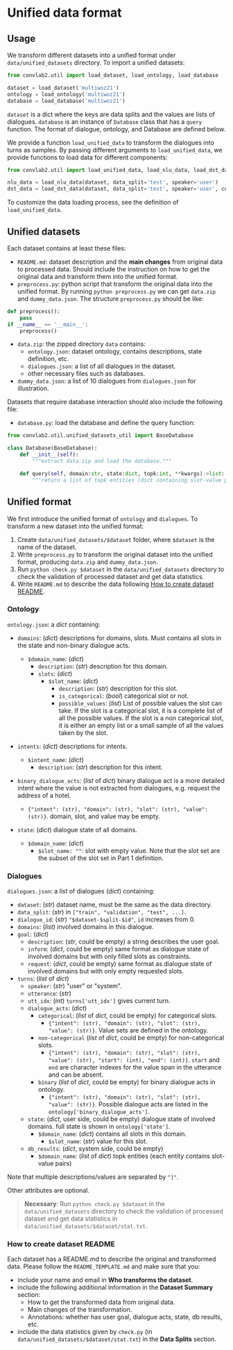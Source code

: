 # Unified data format

## Usage
We transform different datasets into a unified format under `data/unified_datasets` directory. To import a unified datasets:

```python
from convlab2.util import load_dataset, load_ontology, load_database

dataset = load_dataset('multiwoz21')
ontology = load_ontology('multiwoz21')
database = load_database('multiwoz21')
```

`dataset` is a dict where the keys are data splits and the values are lists of dialogues. `database` is an instance of `Database` class that has a `query` function. The format of dialogue, ontology, and Database are defined below.

We provide a function `load_unified_data` to transform the dialogues into turns as samples. By passing different arguments to `load_unified_data`, we provide functions to load data for different components:

```python
from convlab2.util import load_unified_data, load_nlu_data, load_dst_data, load_policy_data, load_nlg_data, load_e2e_data

nlu_data = load_nlu_data(dataset, data_split='test', speaker='user')
dst_data = load_dst_data(dataset, data_split='test', speaker='user', context_window_size=5)
```

To customize the data loading process, see the definition of `load_unified_data`.

## Unified datasets
Each dataset contains at least these files:

- `README.md`: dataset description and the **main changes** from original data to processed data. Should include the instruction on how to get the original data and transform them into the unified format.
- `preprocess.py`: python script that transform the original data into the unified format. By running `python preprocess.py` we can get `data.zip` and `dummy_data.json`. The structure `preprocess.py` should be like:

```python
def preprocess():
    pass
if __name__ == '__main__':
    preprocess()
```

- `data.zip`: the zipped directory `data` contains:
  - `ontology.json`: dataset ontology, contains descriptions, state definition, etc.
  - `dialogues.json`: a list of all dialogues in the dataset.
  - other necessary files such as databases.
- `dummy_data.json`: a list of 10 dialogues from `dialogues.json` for illustration.

Datasets that require database interaction should also include the following file:
- `database.py`: load the database and define the query function:
```python
from convlab2.util.unified_datasets_util import BaseDatabase

class Database(BaseDatabase):
    def __init__(self):
        """extract data.zip and load the database."""

    def query(self, domain:str, state:dict, topk:int, **kwargs)->list:
        """return a list of topk entities (dict containing slot-value pairs) for a given domain based on the dialogue state."""
```

## Unified format
We first introduce the unified format of `ontology` and `dialogues`. To transform a new dataset into the unified format:
1. Create `data/unified_datasets/$dataset` folder, where `$dataset` is the name of the dataset.
2. Write `preprocess.py` to transform the original dataset into the unified format, producing `data.zip` and `dummy_data.json`.
3. Run `python check.py $dataset` in the `data/unified_datasets` directory to check the validation of processed dataset and get data statistics.
4. Write `README.md` to describe the data following [How to create dataset README](#how-to-create-dataset-readme).

### Ontology

`ontology.json`: a *dict* containing:

- `domains`: (*dict*) descriptions for domains, slots. Must contains all slots in the state and non-binary dialogue acts.
  - `$domain_name`: (*dict*)
    - `description`: (*str*) description for this domain.
    - `slots`: (*dict*)
      - `$slot_name`: (*dict*)
        - `description`: (*str*) description for this slot.
        - `is_categorical`: (*bool*) categorical slot or not.
        - `possible_values`: (*list*) List of possible values the slot can take. If the slot is a categorical slot, it is a complete list of all the possible values. If the slot is a non categorical slot, it is either an empty list or a small sample of all the values taken by the slot.

- `intents`: (*dict*) descriptions for intents.
  - `$intent_name`: (*dict*)
    - `description`: (*str*) description for this intent.
- `binary_dialogue_acts`: (*list* of *dict*) binary dialogue act is a more detailed intent where the value is not extracted from dialogues, e.g. request the address of a hotel.
  - `{"intent": (str), "domain": (str), "slot": (str), "value": (str)}`. domain, slot, and value may be empty.
- `state`: (*dict*) dialogue state of all domains.
  - `$domain_name`: (*dict*)
    - `$slot_name: ""`: slot with empty value. Note that the slot set are the subset of the slot set in Part 1 definition.

### Dialogues

`dialogues.json`: a *list* of dialogues (*dict*) containing:

- `dataset`: (*str*) dataset name, must be the same as the data directory.
- `data_split`: (*str*) in `["train", "validation", "test", ...]`.
- `dialogue_id`: (*str*) `"$dataset-$split-$id"`, `id` increases from 0.
- `domains`: (*list*) involved domains in this dialogue.
- `goal`: (*dict*)
  - `description`: (*str*, could be empty) a string describes the user goal.
  - `inform`: (*dict*, could be empty) same format as dialogue state of involved domains but with only filled slots as constraints.
  - `request`: (*dict*, could be empty) same format as dialogue state of involved domains but with only empty requested slots.
- `turns`: (*list* of *dict*)
  - `speaker`: (*str*) "user" or "system".
  - `utterance`: (*str*)
  - `utt_idx`: (*int*) `turns['utt_idx']` gives current turn.
  - `dialogue_acts`: (*dict*)
    - `categorical`: (*list* of *dict*, could be empty) for categorical slots.
      - `{"intent": (str), "domain": (str), "slot": (str), "value": (str)}`. Value sets are defined in the ontology.
    - `non-categorical` (*list* of *dict*, could be empty) for non-categorical slots.
      - `{"intent": (str), "domain": (str), "slot": (str), "value": (str), "start": (int), "end": (int)}`. `start` and `end` are character indexes for the value span in the utterance and can be absent.
    - `binary` (*list* of *dict*, could be empty) for binary dialogue acts in ontology.
      - `{"intent": (str), "domain": (str), "slot": (str), "value": (str)}`. Possible dialogue acts are listed in the `ontology['binary_dialogue_acts']`.
  - `state`: (*dict*, user side, could be empty) dialogue state of involved domains. full state is shown in `ontology['state']`.
    - `$domain_name`: (*dict*) contains all slots in this domain.
      - `$slot_name`: (*str*) value for this slot.
  - `db_results`: (*dict*, system side, could be empty)
    - `$domain_name`: (*list* of *dict*) topk entities (each entity contains slot-value pairs)

Note that multiple descriptions/values are separated by `"|"`.

Other attributes are optional.

> **Necessary**: Run `python check.py $dataset` in the `data/unified_datasets` directory to check the validation of processed dataset and get data statistics in `data/unified_datasets/$dataset/stat.txt`.

### How to create dataset README
Each dataset has a README.md to describe the original and transformed data. Please follow the `README_TEMPLATE.md` and make sure that you:
- include your name and email in **Who transforms the dataset**.
- include the following additional information in the **Dataset Summary** section:
  - How to get the transformed data from original data.
  - Main changes of the transformation.
  - Annotations: whether has user goal, dialogue acts, state, db results, etc.
- include the data statistics given by `check.py` (in `data/unified_datasets/$dataset/stat.txt`) in the **Data Splits** section.
